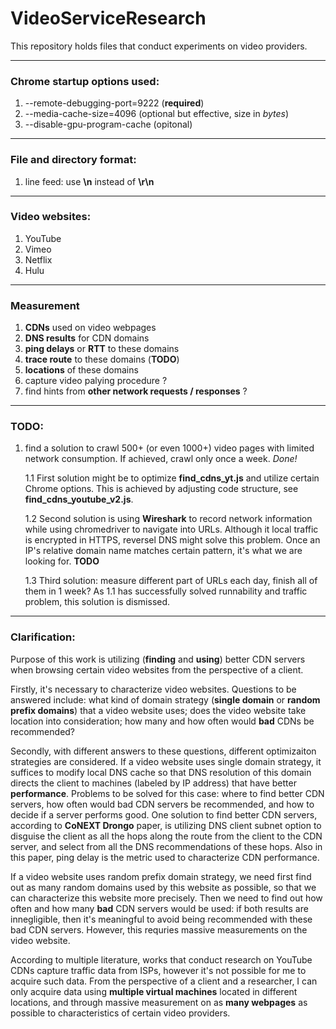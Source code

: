 # VideoServiceResearch

This repository holds files that conduct experiments on video providers.

---

### Chrome startup options used:

1. --remote-debugging-port=9222 (**required**)
2. --media-cache-size=4096 (optional but effective, size in *bytes*)
3. --disable-gpu-program-cache (opitonal)

---

### File and directory format:

1. line feed: use **\n** instead of **\r\n**

---

### Video websites:

1. YouTube
2. Vimeo
3. Netflix
4. Hulu

---

### Measurement

1. **CDNs** used on video webpages
2. **DNS results** for CDN domains
3. **ping delays** or **RTT** to these domains
4. **trace route** to these domains (**TODO**)
5. **locations** of these domains
6. capture video palying procedure ?
7. find hints from **other network requests / responses** ?

---

### TODO:

1. find a solution to crawl 500+ (or even 1000+) video pages with limited network consumption. If achieved, crawl only once a week. *Done!*

	1.1  First solution might be to optimize **find_cdns_yt.js** and utilize certain Chrome options. This is achieved by adjusting code structure, see **find_cdns_youtube_v2.js**.

	1.2 Second solution is using **Wireshark** to record network information while using chromedriver to navigate into URLs. Although it local traffic is encrypted in HTTPS, reversel DNS might solve this problem. Once an IP's relative domain name matches certain pattern, it's what we are looking for. **TODO**

	1.3 Third solution: measure different part of URLs each day, finish all of them in 1 week? As 1.1 has successfully solved runnability and traffic problem, this solution is dismissed.
	
---

### Clarification:

Purpose of this work is utilizing (**finding** and **using**) better CDN servers when browsing certain video websites from the perspective of a client. 

Firstly, it's necessary to characterize video websites. Questions to be answered include: what kind of domain strategy (**single domain** or **random prefix domains**) that a video website uses; does the video website take location into consideration; how many and how often would **bad** CDNs be recommended? 

Secondly, with different answers to these questions, different optimizaiton strategies are considered. If a video website uses single domain strategy, it suffices to modify local DNS cache so that DNS resolution of this domain directs the client to machines (labeled by IP address) that have better **performance**. Problems to be solved for this case: where to find better CDN servers, how often would bad CDN servers be recommended, and how to decide if a server performs good. One solution to find better CDN servers, according to **CoNEXT Drongo** paper, is utilizing DNS client subnet option to disguise the client as all the hops along the route from the client to the CDN server, and select from all the DNS recommendations of these hops. Also in this paper, ping delay is the metric used to characterize CDN performance.

If a video website uses random prefix domain strategy, we need first find out as many random domains used by this website as possible, so that we can characterize this website more precisely. Then we need to find out how often and how many **bad** CDN servers would be used: if both results are innegligible, then it's meaningful to avoid being recommended with these bad CDN servers. However, this requries massive measurements on the video website.

According to multiple literature, works that conduct research on YouTube CDNs capture traffic data from ISPs, however it's not possible for me to acquire such data. From the perspective of a client and a researcher, I can only acquire data using **multiple virtual machines** located in different locations, and through massive measurement on as **many webpages** as possible to characteristics of certain video providers. 